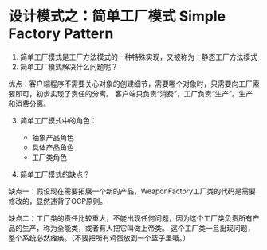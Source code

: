 # 设计模式之：简单工厂模式 Simple Factory Pattern

1. 简单工厂模式是工厂方法模式的一种特殊实现，又被称为：静态工厂方法模式
2. 简单工厂模式解决什么问题呢？

优点：客户端程序不需要关心对象的创建细节，需要哪个对象时，只需要向工厂索要即可，初步实现了责任的分离。
客户端只负责“消费”，工厂负责“生产”。生产和消费分离。


3. 简单工厂模式中的角色：
    * 抽象产品角色
    * 具体产品角色
    * 工厂类角色
   
4. 简单工厂模式的缺点？

缺点一：假设现在需要拓展一个新的产品，WeaponFactory工厂类的代码是需要修改的，显然违背了OCP原则。

缺点二：工厂类的责任比较重大，不能出现任何问题，因为这个工厂类负责所有产品的生产，称为全能类，或者有人把它叫做上帝类。
这个工厂类一旦出现问题，整个系统必然瘫痪。（不要把所有鸡蛋放到一个篮子里哦。）
